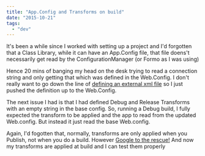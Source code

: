```yaml
---
title: "App.Config and Transforms on build"
date: "2015-10-21"
tags: 
  - "dev"
---
```


It's been a while since I worked with setting up a project and I'd forgotten that a Class Library, while it can have an App.Config file, that file doens't necessarily get read by the ConfigurationManager (or Formo as I was using)

Hence 20 mins of banging my head on the desk trying to read a connection string and only getting that which was defined in the Web.Config. I don't really want to go down the line of [defining an external xml file](http://stackoverflow.com/questions/396139/create-your-own-settings-in-xml) so I just pushed the definition up to the Web.Config.

The next issue I had is that I had defined Debug and Release Transforms with an empty string in the base config. So, running a Debug build, I fully expected the transform to be applied and the app to read from the updated Web.config. But instead it just read the base Web.config.

Again, I'd fogotten that, normally, transforms are only applied when you Publish, not when you do a build. However [Google to the rescue!](https://gist.github.com/EdCharbeneau/9135216) And now my transforms are applied at build and I can test them properly
